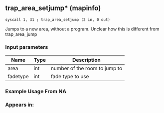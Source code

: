 ## trap_area_setjump* (mapinfo)

`syscall 1, 31 ; trap_area_setjump (2 in, 0 out)`

Jumps to a new area, without a program. Unclear how this is different from trap_area_jump

### Input parameters
| Name | Type | Description
|------|------|------------
| area   | int   | number of the room to jump to
| fadetype   | int   | fade type to use


### Example Usage From NA



### Appears in:



